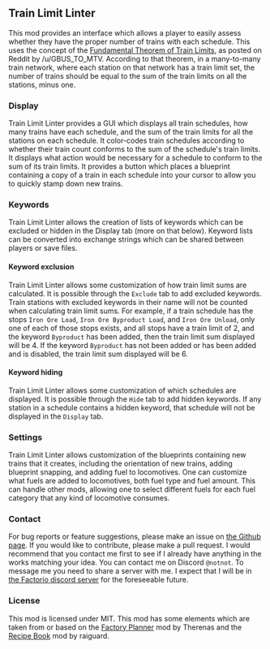 ## Train Limit Linter

This mod provides an interface which allows a player to easily assess whether they have the proper number of trains with each schedule. This uses the concept of the [Fundamental Theorem of Train Limits](https://old.reddit.com/r/factorio/comments/skqzc5/a_fundamental_theorem_of_train_limits/), as posted on Reddit by /u/GBUS_TO_MTV. According to that theorem, in a many-to-many train network, where each station on that network has a train limit set, the number of trains should be equal to the sum of the train limits on all the stations, minus one. 

### Display
Train Limit Linter provides a GUI which displays all train schedules, how many trains have each schedule, and the sum of the train limits for all the stations on each schedule. It color-codes train schedules according to whether their train count conforms to the sum of the schedule's train limits. It displays what action would be necessary for a schedule to conform to the sum of its train limits. It provides a button which places a blueprint containing a copy of a train in each schedule into your cursor to allow you to quickly stamp down new trains.

### Keywords
Train Limit Linter allows the creation of lists of keywords which can be excluded or hidden in the Display tab (more on that below). Keyword lists can be converted into exchange strings which can be shared between players or save files.

#### Keyword exclusion
Train Limit Linter allows some customization of how train limit sums are calculated. It is possible through the `Exclude` tab to add excluded keywords. Train stations with excluded keywords in their name will not be counted when calculating train limit sums. For example, if a train schedule has the stops `Iron Ore Load`, `Iron Ore Byproduct Load`, and `Iron Ore Unload`, only one of each of those stops exists, and all stops have a train limit of 2, and the keyword `Byproduct` has been added, then the train limit sum displayed will be 4. If the keyword `Byproduct` has not been added or has been added and is disabled, the train limit sum displayed will be 6.

#### Keyword hiding
Train Limit Linter allows some customization of which schedules are displayed. It is possible through the `Hide` tab to add hidden keywords. If any station in a schedule contains a hidden keyword, that schedule will not be displayed in the `Display` tab.

### Settings
Train Limit Linter allows customization of the blueprints containing new trains that it creates, including the orientation of new trains, adding blueprint snapping, and adding fuel to locomotives. One can customize what fuels are added to locomotives, both fuel type and fuel amount. This can handle other mods, allowing one to select different fuels for each fuel category that any kind of locomotive consumes.

### Contact
For bug reports or feature suggestions, please make an issue on [the Github page](https://github.com/mheidal/train-limit-linter/). If you would like to contribute, please make a pull request. I would recommend that you contact me first to see if I already have anything in the works matching your idea. 
You can contact me on Discord `@notnot`. To message me you need to share a server with me. I expect that I will be in [the Factorio discord server](https://discord.com/invite/factorio) for the foreseeable future.

### License
This mod is licensed under MIT. This mod has some elements which are taken from or based on the [Factory Planner](https://github.com/ClaudeMetz/FactoryPlanner) mod by Therenas and the [Recipe Book](https://mods.factorio.com/mod/RecipeBook) mod by raiguard.